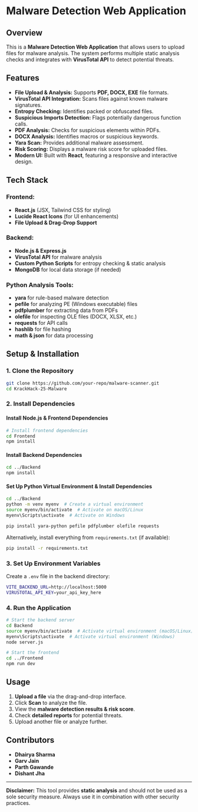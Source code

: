# Malware Detection Web Application

## Overview
This is a **Malware Detection Web Application** that allows users to upload files for malware analysis. The system performs multiple static analysis checks and integrates with **VirusTotal API** to detect potential threats.

## Features
- **File Upload & Analysis:** Supports **PDF, DOCX, EXE** file formats.
- **VirusTotal API Integration:** Scans files against known malware signatures.
- **Entropy Checking:** Identifies packed or obfuscated files.
- **Suspicious Imports Detection:** Flags potentially dangerous function calls.
- **PDF Analysis:** Checks for suspicious elements within PDFs.
- **DOCX Analysis:** Identifies macros or suspicious keywords.
- **Yara Scan:** Provides additional malware assessment.
- **Risk Scoring:** Displays a malware risk score for uploaded files.
- **Modern UI:** Built with **React**, featuring a responsive and interactive design.

## Tech Stack
### Frontend:
- **React.js** (JSX, Tailwind CSS for styling)
- **Lucide React Icons** (for UI enhancements)
- **File Upload & Drag-Drop Support**

### Backend:
- **Node.js & Express.js**
- **VirusTotal API** for malware analysis
- **Custom Python Scripts** for entropy checking & static analysis
- **MongoDB** for local data storage (if needed)

### Python Analysis Tools:
- **yara** for rule-based malware detection
- **pefile** for analyzing PE (Windows executable) files
- **pdfplumber** for extracting data from PDFs
- **olefile** for inspecting OLE files (DOCX, XLSX, etc.)
- **requests** for API calls
- **hashlib** for file hashing
- **math & json** for data processing

## Setup & Installation
### 1. Clone the Repository
```sh
git clone https://github.com/your-repo/malware-scanner.git
cd KrackHack-25-Malware
```

### 2. Install Dependencies
#### Install Node.js & Frontend Dependencies
```sh
# Install frontend dependencies
cd Frontend
npm install
```

#### Install Backend Dependencies
```sh
cd ../Backend
npm install
```

#### Set Up Python Virtual Environment & Install Dependencies
```sh
cd ../Backend
python -m venv myenv  # Create a virtual environment
source myenv/bin/activate  # Activate on macOS/Linux
myenv\Scripts\activate  # Activate on Windows

pip install yara-python pefile pdfplumber olefile requests
```
Alternatively, install everything from `requirements.txt` (if available):
```sh
pip install -r requirements.txt
```

### 3. Set Up Environment Variables
Create a `.env` file in the backend directory:
```sh
VITE_BACKEND_URL=http://localhost:5000
VIRUSTOTAL_API_KEY=your_api_key_here
```

### 4. Run the Application
```sh
# Start the backend server
cd Backend
source myenv/bin/activate  # Activate virtual environment (macOS/Linux)
myenv\Scripts\activate  # Activate virtual environment (Windows)
node server.js

# Start the frontend
cd ../Frontend
npm run dev
```

## Usage
1. **Upload a file** via the drag-and-drop interface.
2. Click **Scan** to analyze the file.
3. View the **malware detection results & risk score**.
4. Check **detailed reports** for potential threats.
5. Upload another file or analyze further.

## Contributors
- **Dhairya Sharma**
- **Garv Jain**
- **Parth Gawande**
- **Dishant Jha**

---
**Disclaimer:** This tool provides **static analysis** and should not be used as a sole security measure. Always use it in combination with other security practices.


